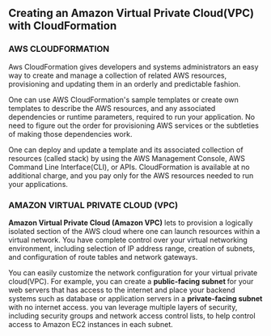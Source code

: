 ## Creating an Amazon Virtual Private Cloud(VPC) with CloudFormation

### AWS CLOUDFORMATION
Aws CloudFormation gives developers and systems administrators an easy way to create and manage a collection of related AWS resources, provisioning and updating them in an orderly and predictable fashion.

One can use AWS CloudFormation's sample templates or create own templates to describe the AWS resources, and any associated dependencies or runtime parameters, required to run your application. No need to figure out the order for provisioning AWS services or the subtleties of making those dependencies work.

One can deploy and update a template and its associated collection of resources (called stack) by using the AWS Management Console, AWS Command Line Interface(CLI), or APIs. CloudFormation is available at no additional charge, and you pay only for the AWS resources needed to run your applications.

### AMAZON VIRTUAL PRIVATE CLOUD (VPC)

<b>Amazon Virtual Private Cloud (Amazon VPC)</b> lets to provision a logically isolated section of the AWS cloud where one can launch resources within a virtual network. You have complete control over your virtual networking environment, including selection of IP address range, creation of subnets, and configuration of route tables and network gateways.


You can easily customize the network configuration for your virtual private cloud(VPC). For example, you can create a <b> public-facing subnet </b> for your web servers that has access to the internet and place your backend systems such as database or application servers in a <b> private-facing subnet </b> with no internet access. you van leverage multiple layers of security, including security groups and network access control lists, to help control access to Amazon EC2 instances in each subnet.

